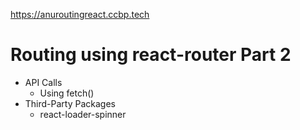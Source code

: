 https://anuroutingreact.ccbp.tech


# Routing using react-router Part 2

- API Calls
  - Using fetch()
- Third-Party Packages
  - react-loader-spinner

